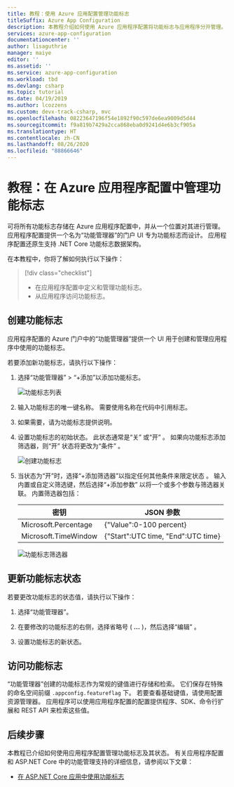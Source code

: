 ```yaml
---
title: 教程：使用 Azure 应用配置管理功能标志
titleSuffix: Azure App Configuration
description: 本教程介绍如何使用 Azure 应用程序配置将功能标志与应用程序分开管理。
services: azure-app-configuration
documentationcenter: ''
author: lisaguthrie
manager: maiye
editor: ''
ms.assetid: ''
ms.service: azure-app-configuration
ms.workload: tbd
ms.devlang: csharp
ms.topic: tutorial
ms.date: 04/19/2019
ms.author: lcozzens
ms.custom: devx-track-csharp, mvc
ms.openlocfilehash: 08223647196f54e1892f90c597de6ea9009d5d44
ms.sourcegitcommit: f9a819b7429a2cca868eba0d9241d4e6b3cf905a
ms.translationtype: HT
ms.contentlocale: zh-CN
ms.lasthandoff: 08/26/2020
ms.locfileid: "88866646"
---
```

# <a name="tutorial-manage-feature-flags-in-azure-app-configuration"></a>教程：在 Azure 应用程序配置中管理功能标志

可将所有功能标志存储在 Azure 应用程序配置中，并从一个位置对其进行管理。 应用程序配置提供一个名为“功能管理器”的门户 UI 专为功能标志而设计。  应用程序配置还原生支持 .NET Core 功能标志数据架构。

在本教程中，你将了解如何执行以下操作：

> [!div class="checklist"]
> * 在应用程序配置中定义和管理功能标志。
> * 从应用程序访问功能标志。

## <a name="create-feature-flags"></a>创建功能标志

应用程序配置的 Azure 门户中的“功能管理器”提供一个 UI 用于创建和管理应用程序中使用的功能标志。

若要添加新功能标志，请执行以下操作：

1. 选择“功能管理器” > “+添加”以添加功能标志。  

    ![功能标志列表](./media/azure-app-configuration-feature-flags.png)

1. 输入功能标志的唯一键名称。 需要使用名称在代码中引用标志。

1. 如果需要，请为功能标志提供说明。

1. 设置功能标志的初始状态。 此状态通常是“关”  或“开”  。 如果向功能标志添加筛选器，则“开”  状态将更改为“条件”  。

    ![创建功能标志](./media/azure-app-configuration-feature-flag-create.png)

1. 当状态为“开”时，选择“+添加筛选器”以指定任何其他条件来限定状态   。 输入内置或自定义筛选键，然后选择“+添加参数”  以将一个或多个参数与筛选器关联。 内置筛选器包括：

    | 密钥 | JSON 参数 |
    |---|---|
    | Microsoft.Percentage | {"Value":0-100 percent} |
    | Microsoft.TimeWindow | {"Start":UTC time, "End":UTC time} |

    ![功能标志筛选器](./media/azure-app-configuration-feature-flag-filter.png)

## <a name="update-feature-flag-states"></a>更新功能标志状态

若要更改功能标志的状态值，请执行以下操作：

1. 选择“功能管理器”。 

1. 在要修改的功能标志的右侧，选择省略号 ( **...** )，然后选择“编辑”  。

1. 设置功能标志的新状态。

## <a name="access-feature-flags"></a>访问功能标志

“功能管理器”创建的功能标志作为常规的键值进行存储和检索。 它们保存在特殊的命名空间前缀 `.appconfig.featureflag` 下。 若要查看基础键值，请使用配置资源管理器。 应用程序可以使用应用程序配置的配置提供程序、SDK、命令行扩展和 REST API 来检索这些值。

## <a name="next-steps"></a>后续步骤

本教程已介绍如何使用应用程序配置管理功能标志及其状态。 有关应用程序配置和 ASP.NET Core 中的功能管理支持的详细信息，请参阅以下文章：

* [在 ASP.NET Core 应用中使用功能标志](./use-feature-flags-dotnet-core.md)
